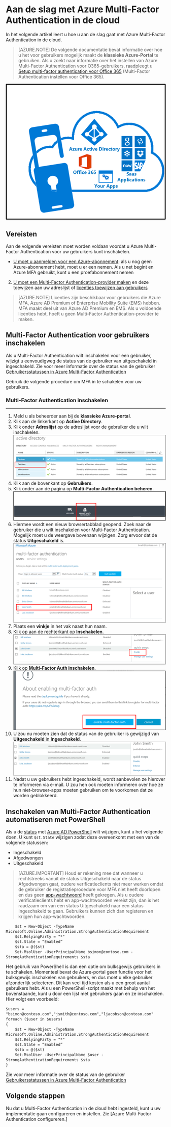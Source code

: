 <properties 
    pageTitle="Aan de slag met Microsoft Azure Multi-Factor Authentication in de cloud" 
    description="Dit is de pagina Azure Multi-Factor Authentication waarop wordt beschreven hoe u aan de slag kunt met Azure MFA in de cloud." 
    services="multi-factor-authentication" 
    documentationCenter="" 
    authors="billmath" 
    manager="femila" 
    editor="curtand"/>

<tags 
    ms.service="multi-factor-authentication" 
    ms.workload="identity" 
    ms.tgt_pltfrm="na" 
    ms.devlang="na" 
    ms.topic="get-started-article" 
    ms.date="08/15/2016" 
    ms.author="billmath"/>

# Aan de slag met Azure Multi-Factor Authentication in de cloud
In het volgende artikel leert u hoe u aan de slag gaat met Azure Multi-Factor Authentication in de cloud.

> [AZURE.NOTE]  De volgende documentatie bevat informatie over hoe u het voor gebruikers mogelijk maakt de **klassieke Azure-Portal** te gebruiken. Als u zoekt naar informatie over het instellen van Azure Multi-Factor Authentication voor O365-gebruikers, raadpleegt u [Setup multi-factor authentication voor Office 365](https://support.office.com/article/Set-up-multi-factor-authentication-for-Office-365-users-8f0454b2-f51a-4d9c-bcde-2c48e41621c6?ui=en-US&rs=en-US&ad=US) (Multi-Factor Authentication instellen voor Office 365).

![MFA in de Cloud](./media/multi-factor-authentication-get-started-cloud/mfa_in_cloud.png)

## Vereisten
Aan de volgende vereisten moet worden voldaan voordat u Azure Multi-Factor Authentication voor uw gebruikers kunt inschakelen. 




- [U moet u aanmelden voor een Azure-abonnement](https://azure.microsoft.com/pricing/free-trial/): als u nog geen Azure-abonnement hebt, moet u er een nemen. Als u net begint en Azure MFA gebruikt, kunt u een proefabonnement nemen
2. [U moet een Multi-Factor Authentication-provider maken](multi-factor-authentication-get-started-auth-provider.md) en deze toewijzen aan uw adreslijst of [licenties toewijzen aan gebruikers](multi-factor-authentication-get-started-assign-licenses.md) 

> [AZURE.NOTE]  Licenties zijn beschikbaar voor gebruikers die Azure MFA, Azure AD Premium of Enterprise Mobility Suite (EMS) hebben.  MFA maakt deel uit van Azure AD Premium en EMS. Als u voldoende licenties hebt, hoeft u geen Multi-Factor Authentication-provider te maken. 
        

## Multi-Factor Authentication voor gebruikers inschakelen
Als u Multi-Factor Authentication wilt inschakelen voor een gebruiker, wijzigt u eenvoudigweg de status van de gebruiker van uitgeschakeld in ingeschakeld.  Zie voor meer informatie over de status van de gebruiker [Gebruikersstatussen in Azure Multi-Factor Authentication](multi-factor-authentication-get-started-user-states.md)

Gebruik de volgende procedure om MFA in te schakelen voor uw gebruikers.

### Multi-Factor Authentication inschakelen
--------------------------------------------------------------------------------
1.  Meld u als beheerder aan bij de **klassieke Azure-portal**.
2.  Klik aan de linkerkant op **Active Directory**.
3.  Klik onder **Adreslijst** op de adreslijst voor de gebruiker die u wilt inschakelen.
![Klik op Adreslijst](./media/multi-factor-authentication-get-started-cloud/directory1.png)
4.  Klik aan de bovenkant op **Gebruikers**.
5.  Klik onder aan de pagina op **Multi-Factor Authentication beheren**.
![Klik op Adreslijst](./media/multi-factor-authentication-get-started-cloud/manage1.png)
6.  Hiermee wordt een nieuw browsertabblad geopend.  Zoek naar de gebruiker die u wilt inschakelen voor Multi-Factor Authentication. Mogelijk moet u de weergave bovenaan wijzigen. Zorg ervoor dat de status **Uitgeschakeld** is.
![Gebruiker inschakelen](./media/multi-factor-authentication-get-started-cloud/enable1.png)
7.  Plaats een **vinkje** in het vak naast hun naam.
7.  Klik op aan de rechterkant op **Inschakelen**. 
![Gebruiker inschakelen](./media/multi-factor-authentication-get-started-cloud/user1.png)
8.  Klik op **Multi-Factor Auth inschakelen**.
![Gebruiker inschakelen](./media/multi-factor-authentication-get-started-cloud/enable2.png)
9.  U zou nu moeten zien dat de status van de gebruiker is gewijzigd van **Uitgeschakeld** in **Ingeschakeld**.
![Gebruikers inschakelen](./media/multi-factor-authentication-get-started-cloud/user.png)
10.  Nadat u uw gebruikers hebt ingeschakeld, wordt aanbevolen ze hierover te informeren via e-mail.  U zou hen ook moeten informeren over hoe ze hun niet-browser-apps moeten gebruiken om te voorkomen dat ze worden geblokkeerd.


## Inschakelen van Multi-Factor Authentication automatiseren met PowerShell 

Als u de [status](multi-factor-authentication-whats-next.md) met [Azure AD PowerShell](../powershell-install-configure.md) wilt wijzigen, kunt u het volgende doen.  U kunt `$st.State` wijzigen zodat deze overeenkomt met een van de volgende statussen:


- Ingeschakeld
- Afgedwongen
- Uitgeschakeld  

> [AZURE.IMPORTANT]  Houd er rekening mee dat wanneer u rechtstreeks vanuit de status Uitgeschakeld naar de status Afgedwongen gaat, oudere verificatieclients niet meer werken omdat de gebruiker de registratieprocedure voor MFA niet heeft doorlopen en dus geen [app-wachtwoord](multi-factor-authentication-whats-next.md#app-passwords) heeft gekregen.  Als u oudere verificatieclients hebt en app-wachtwoorden vereist zijn, dan is het raadzaam om van een status Uitgeschakeld naar een status Ingeschakeld te gaan.  Gebruikers kunnen zich dan registeren en krijgen hun app-wachtwoorden.   
        
        $st = New-Object -TypeName Microsoft.Online.Administration.StrongAuthenticationRequirement
        $st.RelyingParty = "*"
        $st.State = “Enabled”
        $sta = @($st)
        Set-MsolUser -UserPrincipalName bsimon@contoso.com -StrongAuthenticationRequirements $sta

Het gebruik van PowerShell is dan een optie om bulksgewijs gebruikers in te schakelen.  Momenteel bevat de Azure-portal geen functie voor het bulksgewijs inschakelen van gebruikers, en dus moet u elke gebruiker afzonderlijk selecteren.  Dit kan veel tijd kosten als u een groot aantal gebruikers hebt.  Als u een PowerShell-script maakt met behulp van het bovenstaande, kunt u door een lijst met gebruikers gaan en ze inschakelen.  Hier volgt een voorbeeld:
    
    $users = "bsimon@contoso.com","jsmith@contoso.com","ljacobson@contoso.com"
    foreach ($user in $users)
    {
        $st = New-Object -TypeName Microsoft.Online.Administration.StrongAuthenticationRequirement
        $st.RelyingParty = "*"
        $st.State = “Enabled”
        $sta = @($st)
        Set-MsolUser -UserPrincipalName $user -StrongAuthenticationRequirements $sta
    }


Zie voor meer informatie over de status van de gebruiker [Gebruikersstatussen in Azure Multi-Factor Authentication](multi-factor-authentication-get-started-user-states.md)

## Volgende stappen
Nu dat u Multi-Factor Authentication in de cloud hebt ingesteld, kunt u uw implementatie gaan configureren en instellen.  Zie [Azure Multi-Factor Authentication configureren.]



<!--HONumber=ago16_HO4-->


